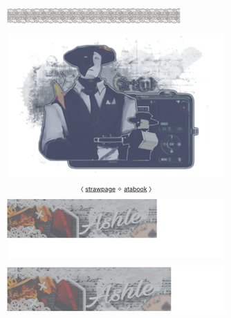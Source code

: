 <html>
    <body>

![](https://github.com/FLOWERCR0WN/FLOWERCR0WN/blob/a0657a8a2f6c1c56c6475c3ccba5669ad6067af3/Untitled283_20250914014434.png
)

![](https://github.com/FLOWERCR0WN/FLOWERCR0WN/blob/8168807e58aaf147f0675518e34173f72dc295c9/Untitled275_20250806164011.png) 

<center>

〈 [strawpage](https://basilsalbum.straw.page/) 
 ✧ [atabook](https://basilsalbum.atabook.org/) 〉

</center>

![](https://github.com/FLOWERCR0WN/FLOWERCR0WN/blob/506ae51775678c22421381bf867419a683e898dd/IMG_20250914_024358_(4096_x_1116_pixel).png)

![](https://github.com/FLOWERCR0WN/FLOWERCR0WN/blob/2f0ecfef19033a0cd6259dac91f4bc69a5630c34/IMG_20250914_024113.png)

</body> </html>

 


